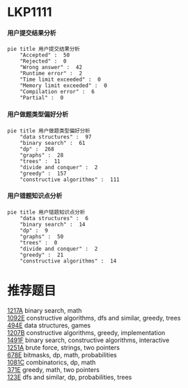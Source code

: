 # LKP1111

<!-- tabs:start -->



#### **用户提交结果分析**

```mermaid
pie title 用户提交结果分析
    "Accepted" :  50
    "Rejected" :  0
    "Wrong answer" :  42
    "Runtime error" :  2
    "Time limit exceeded" :  0
    "Memory limit exceeded" :  0
    "Compilation error" :  6
    "Partial" :  0
```

#### **用户做题类型偏好分析**

```mermaid
pie title 用户做题类型偏好分析
    "data structures" :  97
    "binary search" :  61
    "dp" :  268
    "graphs" :  28
    "trees" :  11
    "divide and conquer" :  2
    "greedy" :  157
    "constructive algorithms" :  111
```
#### **用户错题知识点分析**

```mermaid
pie title 用户错题知识点分析
    "data structures" :  6
    "binary search" :  14
    "dp" :  9
    "graphs" :  50
    "trees" :  0
    "divide and conquer" :  2
    "greedy" :  21
    "constructive algorithms" :  14
```



<!-- tabs:end -->
# 推荐题目
[1217A](https://codeforces.com/contest/1217/problem/A)		binary search,
                        math		  
[1092E](https://codeforces.com/contest/1092/problem/E)		constructive algorithms,
                        dfs and similar,
                        greedy,
                        trees		  
[494E](https://codeforces.com/contest/494/problem/E)		data structures,
                        games		  
[1207B](https://codeforces.com/contest/1207/problem/B)		constructive algorithms,
                        greedy,
                        implementation		  
[1491F](https://codeforces.com/contest/1491/problem/F)		binary search,
                        constructive algorithms,
                        interactive		  
[1251A](https://codeforces.com/contest/1251/problem/A)		brute force,
                        strings,
                        two pointers		  
[678E](https://codeforces.com/contest/678/problem/E)		bitmasks,
                        dp,
                        math,
                        probabilities		  
[1081C](https://codeforces.com/contest/1081/problem/C)		combinatorics,
                        dp,
                        math		  
[371E](https://codeforces.com/contest/371/problem/E)		greedy,
                        math,
                        two pointers		  
[123E](https://codeforces.com/contest/123/problem/E)		dfs and similar,
                        dp,
                        probabilities,
                        trees		  
